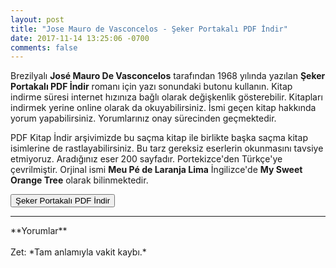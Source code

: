 ```yaml
---
layout: post
title: "Jose Mauro de Vasconcelos - Şeker Portakalı PDF İndir"
date: 2017-11-14 13:25:06 -0700
comments: false
---
```


<p>Brezilyalı <strong>José Mauro De Vasconcelos</strong> tarafından 1968 yılında yazılan <strong>Şeker Portakalı PDF İndir</strong> romanı için yazı sonundaki butonu kullanın. Kitap indirme süresi internet hızınıza bağlı olarak değişkenlik gösterebilir. Kitapları indirmek yerine online olarak da okuyabilirsiniz. İsmi geçen kitap hakkında yorum yapabilirsiniz. Yorumlarınız onay sürecinden geçmektedir.</p>

<p>
PDF Kitap İndir arşivimizde bu saçma kitap ile birlikte başka saçma kitap isimlerine de rastlayabilirsiniz. Bu tarz gereksiz eserlerin okunmasını tavsiye etmiyoruz. Aradığınız eser 200 sayfadır. Portekizce'den Türkçe'ye çevrilmiştir. Orjinal ismi <strong>Meu Pé de Laranja Lima</strong> İngilizce'de <strong>My Sweet Orange Tree</strong> olarak bilinmektedir.
</p>

<form><button type="submit" class="btn btn-success">Şeker Portakalı PDF İndir</button></form>

<hr>
**Yorumlar**<br/><br/>
Zet: *Tam anlamıyla vakit kaybı.*
